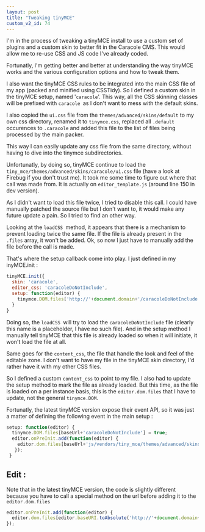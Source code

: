 ```yaml
---
layout: post
title: "Tweaking tinyMCE"
custom_v2_id: 74
---
```


I'm in the process of tweaking a tinyMCE install to use a custom set of
plugins and a custom skin to better fit in the Caracole CMS. This would allow
me to re-use CSS and JS code I've already coded.

Fortunatly, I'm getting better and better at understanding the way tinyMCE
works and the various configuration options and how to tweak them.

I also want the tinyMCE CSS rules to be integrated into the main CSS file of
my app (packed and minified using CSSTidy). So I defined a custom skin in the
tinyMCE setup, named '`caracole`'. This way, all the CSS skinning classes will
be prefixed with `caracole `as I don't want to mess with the default skins.

I also copied the `ui.css` file from the `themes/advanced/skins/default` to my
own css directory, renamed it to `tinymce.css`, replaced all `.default`
occurences to `.caracole` and added this file to the list of files being
processed by the main packer.

This way I can easily update any css file from the same directory, without
having to dive into the tinymce subdirectories.

Unfortunatly, by doing so, tinyMCE continue to load the
`tiny_mce/themes/advanced/skins/caracole/ui.css` file (have a look at Firebug
if you don't trust me). It took me some time to figure out where that call was
made from. It is actually on `editor_template.js` (around line 150 in dev
version).

As I didn't want to load this file twice, I tried to disable this call. I
could have manually patched the source file but I don't want to, it would make
any future update a pain. So I tried to find an other way.

Looking at the `loadCSS `method, it appears that there is a mechanism to
prevent loading twice the same file. If the file is already present in the
`.files` array, it won't be added. Ok, so now I just have to manually add the
file before the call is made.

That's where the setup callback come into play. I just defined in my
inyMCE.init :


```js
tinyMCE.init({  
  skin: 'caracole',  
  editor_css: 'caracoleDoNotInclude',  
  setup: function(editor) {  
    tinymce.DOM.files['http://'+document.domain+'/caracoleDoNotInclude'] = true;  
  }  
}
```

Doing so, the `loadCSS `will try to load the `caracoleDoNotInclude` file
(clearly this name is a placeholder, I have no such file). And in the setup
method I manually tell tinyMCE that this file is already loaded so when it
will initiate, it won't load the file at all.

Same goes for the `content_css`, the file that handle the look and feel of the
editable zone. I don't want to have my file in the tinyMCE skin directory, I'd
rather have it with my other CSS files.

So I defined a custom `content_css` to point to my file. I also had to update
the setup method to mark the file as already loaded. But this time, as the
file is loaded on a per instance basis, this is the `editor.dom.files` that I
have to update, not the general `tinymce.DOM`.

Fortunatly, the latest tinyMCE version expose their event API, so it was just
a matter of defining the following event in the main setup :


```js
setup: function(editor) {  
  tinymce.DOM.files[baseUrl+'caracoleDoNotInclude'] = true;  
  editor.onPreInit.add(function(editor) {  
    editor.dom.files[baseUrl+'js/vendors/tiny_mce/themes/advanced/skins/caracole/content.css'] = true;  
   });  
 }
```

## Edit :

Note that in the latest tinyMCE version, the code is slightly different
because you have to call a special method on the url before adding it to the
`editor.dom.files`


```js
editor.onPreInit.add(function(editor) {  
  editor.dom.files[editor.baseURI.toAbsolute('http://'+document.domain+'/js/vendors/tiny_mce/themes/advanced/skins/caracole/content.css')] = true;  
});
```
